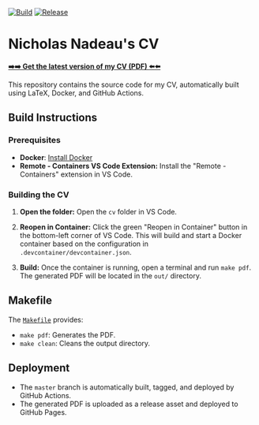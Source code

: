 <!-- PROJECT SHIELDS -->
[![Build](https://github.com/engnadeau/cv/actions/workflows/build.yml/badge.svg)](https://github.com/engnadeau/cv/actions/workflows/build.yml)
[![Release](https://github.com/engnadeau/cv/actions/workflows/release.yml/badge.svg)](https://github.com/engnadeau/cv/actions/workflows/release.yml)

# Nicholas Nadeau's CV

[**➡️➡️ Get the latest version of my CV (PDF) ⬅️⬅️**](https://engnadeau.github.io/cv/nicholas-nadeau_cv.pdf)

This repository contains the source code for my CV, automatically built using LaTeX, Docker, and GitHub Actions.

## Build Instructions

### Prerequisites

* **Docker**: [Install Docker](https://docs.docker.com/get-docker/)
* **Remote - Containers VS Code Extension:** Install the "Remote - Containers" extension in VS Code.

### Building the CV

1. **Open the folder:** Open the `cv` folder in VS Code.

2. **Reopen in Container:** Click the green "Reopen in Container" button in the bottom-left corner of VS Code.  This will build and start a Docker container based on the configuration in `.devcontainer/devcontainer.json`.

3. **Build:** Once the container is running, open a terminal and run `make pdf`. The generated PDF will be located in the `out/` directory.

## Makefile

The [`Makefile`](./Makefile) provides:

- `make pdf`: Generates the PDF.
- `make clean`: Cleans the output directory.

## Deployment

- The `master` branch is automatically built, tagged, and deployed by GitHub Actions.
- The generated PDF is uploaded as a release asset and deployed to GitHub Pages.
